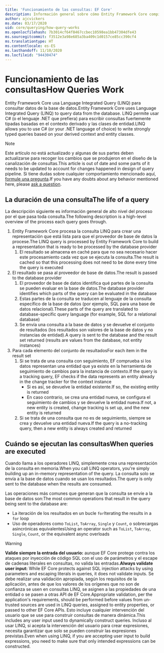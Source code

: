 ```yaml
---
title: 'Funcionamiento de las consultas: EF Core'
description: Información general sobre cómo Entity Framework Core compila y ejecuta consultas de forma interna
author: ajcvickers
ms.date: 03/17/2020
uid: core/querying/how-query-works
ms.openlocfilehash: 7b3014cf64f8467ccbec10598ea1bb47304dfe43
ms.sourcegitcommit: f3512e3a98e685a3ba409c1d0157ce85cc390cf4
ms.translationtype: HT
ms.contentlocale: es-ES
ms.lasthandoff: 11/10/2020
ms.locfileid: "94430474"
---
```

# <a name="how-queries-work"></a><span data-ttu-id="4cb3b-103">Funcionamiento de las consultas</span><span class="sxs-lookup"><span data-stu-id="4cb3b-103">How Queries Work</span></span>

<span data-ttu-id="4cb3b-104">Entity Framework Core usa Language Integrated Query (LINQ) para consultar datos de la base de datos.</span><span class="sxs-lookup"><span data-stu-id="4cb3b-104">Entity Framework Core uses Language Integrated Query (LINQ) to query data from the database.</span></span> <span data-ttu-id="4cb3b-105">LINQ permite usar C# (o el lenguaje .NET que prefiera) para escribir consultas fuertemente tipadas basadas en el contexto derivado y las clases de entidad.</span><span class="sxs-lookup"><span data-stu-id="4cb3b-105">LINQ allows you to use C# (or your .NET language of choice) to write strongly typed queries based on your derived context and entity classes.</span></span>

> [!NOTE]
> <span data-ttu-id="4cb3b-106">Este artículo no está actualizado y algunas de sus partes deben actualizarse para recoger los cambios que se produjeron en el diseño de la canalización de consultas.</span><span class="sxs-lookup"><span data-stu-id="4cb3b-106">This article is out of date and some parts of it needs to be updated to account for changes happened in design of query pipeline.</span></span> <span data-ttu-id="4cb3b-107">Si tiene dudas sobre cualquier comportamiento mencionado aquí, [formule una pregunta](https://github.com/dotnet/efcore/issues/new/choose).</span><span class="sxs-lookup"><span data-stu-id="4cb3b-107">If you have any doubts about any behavior mentioned here, please [ask a question](https://github.com/dotnet/efcore/issues/new/choose).</span></span>

## <a name="the-life-of-a-query"></a><span data-ttu-id="4cb3b-108">La duración de una consulta</span><span class="sxs-lookup"><span data-stu-id="4cb3b-108">The life of a query</span></span>

<span data-ttu-id="4cb3b-109">La descripción siguiente es información general de alto nivel del proceso por el que pasa toda consulta.</span><span class="sxs-lookup"><span data-stu-id="4cb3b-109">The following description is a high-level overview of the process each query goes through.</span></span>

1. <span data-ttu-id="4cb3b-110">Entity Framework Core procesa la consulta LINQ para crear una representación que está lista para que el proveedor de base de datos la procese.</span><span class="sxs-lookup"><span data-stu-id="4cb3b-110">The LINQ query is processed by Entity Framework Core to build a representation that is ready to be processed by the database provider</span></span>
   1. <span data-ttu-id="4cb3b-111">El resultado se almacena en caché para que no sea necesario hacer este procesamiento cada vez que se ejecuta la consulta.</span><span class="sxs-lookup"><span data-stu-id="4cb3b-111">The result is cached so that this processing does not need to be done every time the query is executed</span></span>
2. <span data-ttu-id="4cb3b-112">El resultado se pasa al proveedor de base de datos.</span><span class="sxs-lookup"><span data-stu-id="4cb3b-112">The result is passed to the database provider</span></span>
   1. <span data-ttu-id="4cb3b-113">El proveedor de base de datos identifica qué partes de la consulta se pueden evaluar en la base de datos.</span><span class="sxs-lookup"><span data-stu-id="4cb3b-113">The database provider identifies which parts of the query can be evaluated in the database</span></span>
   2. <span data-ttu-id="4cb3b-114">Estas partes de la consulta se traducen al lenguaje de la consulta específico de la base de datos (por ejemplo, SQL para una base de datos relacional).</span><span class="sxs-lookup"><span data-stu-id="4cb3b-114">These parts of the query are translated to database-specific query language (for example, SQL for a relational database)</span></span>
   3. <span data-ttu-id="4cb3b-115">Se envía una consulta a la base de datos y se devuelve el conjunto de resultados (los resultados son valores de la base de datos y no instancias de entidad).</span><span class="sxs-lookup"><span data-stu-id="4cb3b-115">A query is sent to the database and the result set returned (results are values from the database, not entity instances)</span></span>
3. <span data-ttu-id="4cb3b-116">Para cada elemento del conjunto de resultados</span><span class="sxs-lookup"><span data-stu-id="4cb3b-116">For each item in the result set</span></span>
   1. <span data-ttu-id="4cb3b-117">Si se trata de una consulta con seguimiento, EF comprueba si los datos representan una entidad que ya existe en la herramienta de seguimiento de cambios para la instancia de contexto.</span><span class="sxs-lookup"><span data-stu-id="4cb3b-117">If the query is a tracking query, EF checks if the data represents an entity already in the change tracker for the context instance</span></span>
      * <span data-ttu-id="4cb3b-118">Si es así, se devuelve la entidad existente.</span><span class="sxs-lookup"><span data-stu-id="4cb3b-118">If so, the existing entity is returned</span></span>
      * <span data-ttu-id="4cb3b-119">En caso contrario, se crea una entidad nueva, se configura el seguimiento de cambios y se devuelve la entidad nueva.</span><span class="sxs-lookup"><span data-stu-id="4cb3b-119">If not, a new entity is created, change tracking is set up, and the new entity is returned</span></span>
   2. <span data-ttu-id="4cb3b-120">Si se trata de una consulta que no es de seguimiento, siempre se crea y devuelve una entidad nueva.</span><span class="sxs-lookup"><span data-stu-id="4cb3b-120">If the query is a no-tracking query, then a new entity is always created and returned</span></span>

## <a name="when-queries-are-executed"></a><span data-ttu-id="4cb3b-121">Cuándo se ejecutan las consultas</span><span class="sxs-lookup"><span data-stu-id="4cb3b-121">When queries are executed</span></span>

<span data-ttu-id="4cb3b-122">Cuando llama a los operadores LINQ, simplemente crea una representación de la consulta en memoria.</span><span class="sxs-lookup"><span data-stu-id="4cb3b-122">When you call LINQ operators, you're simply building up an in-memory representation of the query.</span></span> <span data-ttu-id="4cb3b-123">La consulta solo se envía a la base de datos cuando se usan los resultados.</span><span class="sxs-lookup"><span data-stu-id="4cb3b-123">The query is only sent to the database when the results are consumed.</span></span>

<span data-ttu-id="4cb3b-124">Las operaciones más comunes que generan que la consulta se envíe a la base de datos son:</span><span class="sxs-lookup"><span data-stu-id="4cb3b-124">The most common operations that result in the query being sent to the database are:</span></span>

* <span data-ttu-id="4cb3b-125">La iteración de los resultados en un bucle `for`</span><span class="sxs-lookup"><span data-stu-id="4cb3b-125">Iterating the results in a `for` loop</span></span>
* <span data-ttu-id="4cb3b-126">Uso de operadores como `ToList`, `ToArray`, `Single` y `Count`, o sobrecargas asincrónicas equivalentes</span><span class="sxs-lookup"><span data-stu-id="4cb3b-126">Using an operator such as `ToList`, `ToArray`, `Single`, `Count`, or the equivalent async overloads</span></span>

> [!WARNING]  
> <span data-ttu-id="4cb3b-127">**Valide siempre la entrada del usuario:** aunque EF Core protege contra los ataques por inyección de código SQL con el uso de parámetros y el escape de cadenas literales en consultas, no valida las entradas.</span><span class="sxs-lookup"><span data-stu-id="4cb3b-127">**Always validate user input:** While EF Core protects against SQL injection attacks by using parameters and escaping literals in queries, it does not validate inputs.</span></span> <span data-ttu-id="4cb3b-128">Se debe realizar una validación apropiada, según los requisitos de la aplicación, antes de que los valores de los orígenes que no son de confianza se usen en consultas LINQ, se asignen a las propiedades de una entidad o se pasen a otras API de EF Core.</span><span class="sxs-lookup"><span data-stu-id="4cb3b-128">Appropriate validation, per the application's requirements, should be performed before values from un-trusted sources are used in LINQ queries, assigned to entity properties, or passed to other EF Core APIs.</span></span> <span data-ttu-id="4cb3b-129">Esto incluye cualquier intervención del usuario que se use para construir consultas de manera dinámica.</span><span class="sxs-lookup"><span data-stu-id="4cb3b-129">This includes any user input used to dynamically construct queries.</span></span> <span data-ttu-id="4cb3b-130">Incluso al usar LINQ, si acepta la intervención del usuario para crear expresiones, necesita garantizar que solo se pueden construir las expresiones previstas.</span><span class="sxs-lookup"><span data-stu-id="4cb3b-130">Even when using LINQ, if you are accepting user input to build expressions, you need to make sure that only intended expressions can be constructed.</span></span>
